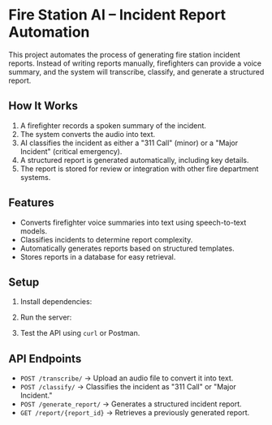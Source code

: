 # Fire Station AI – Incident Report Automation  

This project automates the process of generating fire station incident reports. Instead of writing reports manually, firefighters can provide a voice summary, and the system will transcribe, classify, and generate a structured report.  

## How It Works  

1. A firefighter records a spoken summary of the incident.  
2. The system converts the audio into text.  
3. AI classifies the incident as either a "311 Call" (minor) or a "Major Incident" (critical emergency).  
4. A structured report is generated automatically, including key details.  
5. The report is stored for review or integration with other fire department systems.  

## Features  

- Converts firefighter voice summaries into text using speech-to-text models.  
- Classifies incidents to determine report complexity.  
- Automatically generates reports based on structured templates.  
- Stores reports in a database for easy retrieval.  

## Setup  

1. Install dependencies: 
2. Run the server:  

3. Test the API using `curl` or Postman.  

## API Endpoints  

- `POST /transcribe/` → Upload an audio file to convert it into text.  
- `POST /classify/` → Classifies the incident as "311 Call" or "Major Incident."  
- `POST /generate_report/` → Generates a structured incident report.  
- `GET /report/{report_id}` → Retrieves a previously generated report.  

 

